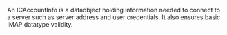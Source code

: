An ICAccountInfo is a dataobject holding information needed to connect to a server such as server address and user credentials. It also ensures basic IMAP datatype validity.
